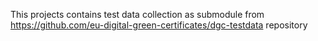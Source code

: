 This projects contains test data collection as submodule from 
https://github.com/eu-digital-green-certificates/dgc-testdata repository